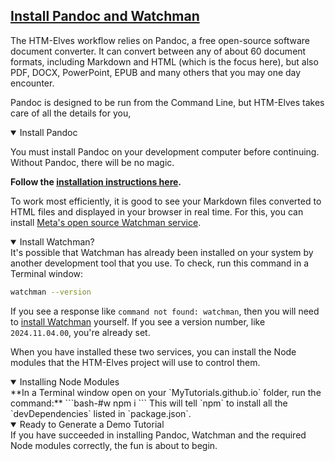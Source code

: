 <section
id="install-pandoc-and-watchman"
aria-labelledby="install-pandoc-and-watchman"
data-item="Pandoc and Watchman"
>
<h2><a href="#install-pandoc-and-watchman">Install Pandoc and Watchman</a></h2>

The HTM-Elves workflow relies on Pandoc, a free open-source software document converter. It can convert between any of about 60 document formats, including Markdown and HTML (which is the focus here), but also PDF, DOCX, PowerPoint, EPUB and many others that you may one day encounter.

Pandoc is designed to be run from the Command Line, but HTM-Elves takes care of all the details for you, 

<details
class="warn"
open
>
<summary>Install Pandoc</summary>

You must install Pandoc on your development computer before continuing. Without Pandoc, there will be no magic.

**Follow the [installation instructions here](https://pandoc.org/installing.html).**

</details>

To work most efficiently, it is good to see your Markdown files converted to HTML files and displayed in your browser in real time. For this, you can install [Meta's open source Watchman service](https://facebook.github.io/watchman/).

<details
class="warn"
open
>
<summary>Install Watchman?</summary>
It's possible that Watchman has already been installed on your system by another development tool that you use. To check, run this command in a Terminal window:

```bash
watchman --version
```

If you see a response like `command not found: watchman`, then you will need to [install Watchman](https://facebook.github.io/watchman/docs/install) yourself. If you see a version number, like `2024.11.04.00`, you're already set. 

</details>

When you have installed these two services, you can install the Node modules that the HTM-Elves project will use to control them.

<details
class="warn"
open
>
<summary>Installing Node Modules</summary>
**In a Terminal window open on your `MyTutorials.github.io` folder, run the command:**
```bash-#w
npm i
```
This will tell `npm` to install all the `devDependencies` listed in `package.json`.

</details>

<details
class="pivot"
open
>
<summary>Ready to Generate a Demo Tutorial</summary>
If you have succeeded in installing Pandoc, Watchman and the required Node modules correctly, the fun is about to begin.  

</details>
</section>  